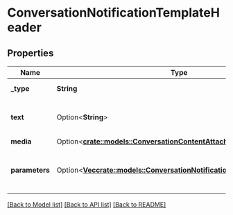 # ConversationNotificationTemplateHeader

## Properties

Name | Type | Description | Notes
------------ | ------------- | ------------- | -------------
**_type** | **String** | Template header type. | 
**text** | Option<**String**> | Header text. For WhatsApp, ignored. | [optional]
**media** | Option<[**crate::models::ConversationContentAttachment**](ConversationContentAttachment.md)> |  | [optional]
**parameters** | Option<[**Vec<crate::models::ConversationNotificationTemplateParameter>**](ConversationNotificationTemplateParameter.md)> | Template parameters for placeholders in template. | [optional]

[[Back to Model list]](../README.md#documentation-for-models) [[Back to API list]](../README.md#documentation-for-api-endpoints) [[Back to README]](../README.md)


